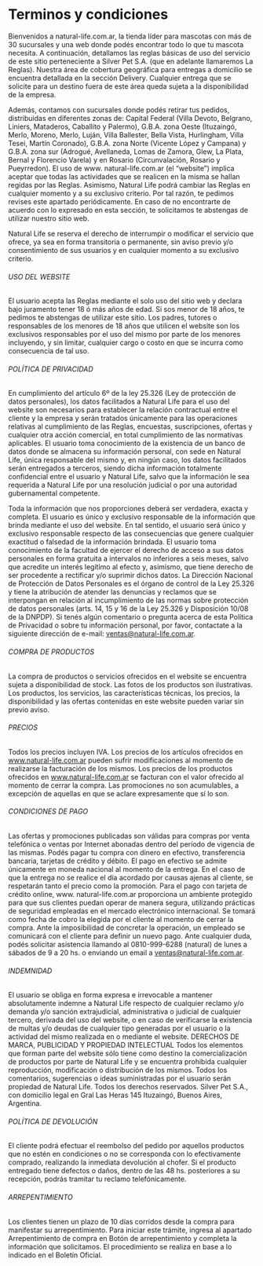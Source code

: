 # Terminos y condiciones

Bienvenidos a natural-life.com.ar, la tienda líder para mascotas con más de 30 sucursales y una web donde podés encontrar todo lo que tu mascota necesita.
A continuación, detallamos las reglas básicas de uso del servicio de este sitio perteneciente a Silver Pet S.A. (que en adelante llamaremos La Reglas).
Nuestra área de cobertura geográfica para entregas a domicilio se encuentra detallada en la sección Delivery. Cualquier entrega que se solicite para un destino fuera de este área queda sujeta a la disponibilidad de la empresa.

Además, contamos con sucursales donde podés retirar tus pedidos, distribuidas en diferentes zonas de: Capital Federal (Villa Devoto, Belgrano, Liniers, Mataderos, Caballito y Palermo), G.B.A. zona Oeste (Ituzaingó, Merlo, Moreno, Merlo, Luján, Villa Ballester, Bella Vista, Hurlingham, Villa Tesei, Martín Coronado), G.B.A. zona Norte (Vicente López y Campana) y G.B.A. zona sur (Adrogué, Avellaneda, Lomas de Zamora, Glew, La Plata, Bernal y Florencio Varela) y en Rosario (Circunvalación, Rosario y Pueyrredon).
El uso de www. natural-life.com.ar (el “website”) implica aceptar que todas las actividades que se realicen en la misma se hallan regidas por las Reglas. Asimismo, Natural Life podrá cambiar las Reglas en cualquier momento y a su exclusivo criterio. Por tal razón, te pedimos revises este apartado periódicamente. En caso de no encontrarte de acuerdo con lo expresado en esta sección, te solicitamos te abstengas de utilizar nuestro sitio web.

Natural Life se reserva el derecho de interrumpir o modificar el servicio que ofrece, ya sea en forma transitoria o permanente, sin aviso previo y/o consentimiento de sus usuarios y en cualquier momento a su exclusivo criterio.

###### USO DEL WEBSITE

El usuario acepta las Reglas mediante el solo uso del sitio web y declara bajo juramento tener 18 ó más años de edad. Si sos menor de 18 años, te pedimos te abstengas de utilizar este sitio. Los padres, tutores o responsables de los menores de 18 años que utilicen el website son los exclusivos responsables por el uso del mismo por parte de los menores incluyendo, y sin limitar, cualquier cargo o costo en que se incurra como consecuencia de tal uso.

###### POLÍTICA DE PRIVACIDAD

En cumplimiento del artículo 6º de la ley 25.326 (Ley de protección de datos personales), los datos facilitados a Natural Life para el uso del website son necesarios para establecer la relación contractual entre el cliente y la empresa y serán tratados únicamente para las operaciones relativas al cumplimiento de las Reglas, encuestas, suscripciones, ofertas y cualquier otra acción comercial, en total cumplimiento de las normativas aplicables. El usuario toma conocimiento de la existencia de un banco de datos donde se almacena su información personal, con sede en Natural Life, única responsable del mismo y, en ningún caso, los datos facilitados serán entregados a terceros, siendo dicha información totalmente confidencial entre el usuario y Natural Life, salvo que la información le sea requerida a Natural Life por una resolución judicial o por una autoridad gubernamental competente.

Toda la información que nos proporciones deberá ser verdadera, exacta y completa. El usuario es único y exclusivo responsable de la información que brinda mediante el uso del website. En tal sentido, el usuario será único y exclusivo responsable respecto de las consecuencias que genere cualquier exactitud o falsedad de la información brindada.
El usuario toma conocimiento de la facultad de ejercer el derecho de acceso a sus datos personales en forma gratuita a intervalos no inferiores a seis meses, salvo que acredite un interés legítimo al efecto y, asimismo, que tiene derecho de ser procedente a rectificar y/o suprimir dichos datos. La Dirección Nacional de Protección de Datos Personales es el órgano de control de la Ley 25.326 y tiene la atribución de atender las denuncias y reclamos que se interpongan en relación al incumplimiento de las normas sobre protección de datos personales (arts. 14, 15 y 16 de la Ley 25.326 y Disposición 10/08 de la DNPDP).
Si tenés algún comentario o pregunta acerca de esta Política de Privacidad o sobre tu información personal, por favor, contactate a la siguiente dirección de e-mail: ventas@natural-life.com.ar.

###### COMPRA DE PRODUCTOS

La compra de productos o servicios ofrecidos en el website se encuentra sujeta a disponibilidad de stock. Las fotos de los productos son ilustrativas. Los productos, los servicios, las características técnicas, los precios, la disponibilidad y las ofertas contenidas en este website pueden variar sin previo aviso.

###### PRECIOS

Todos los precios incluyen IVA. Los precios de los artículos ofrecidos en www.natural-life.com.ar pueden sufrir modificaciones al momento de realizarse la facturación de los mismos. Los precios de los productos ofrecidos en www.natural-life.com.ar se facturan con el valor ofrecido al momento de cerrar la compra. Las promociones no son acumulables, a excepción de aquellas en que se aclare expresamente que sí lo son.

###### CONDICIONES DE PAGO

Las ofertas y promociones publicadas son válidas para compras por venta telefónica o ventas por Internet abonadas dentro del período de vigencia de las mismas. Podés pagar tu compra con dinero en efectivo, transferencia bancaria, tarjetas de crédito y débito. El pago en efectivo se admite únicamente en moneda nacional al momento de la entrega. En el caso de que la entrega no se realice el día acordado por causas ajenas al cliente, se respetarán tanto el precio como la promoción. Para el pago con tarjeta de crédito online, www. natural-life.com.ar proporciona un ambiente protegido para que sus clientes puedan operar de manera segura, utilizando prácticas de seguridad empleadas en el mercado electrónico internacional. Se tomará como fecha de cobro la elegida por el cliente al momento de cerrar la compra. Ante la imposibilidad de concretar la operación, un empleado se comunicará con el cliente para definir un nuevo pago. Ante cualquier duda, podés solicitar asistencia llamando al 0810-999-6288 (natural) de lunes a sábados de 9 a 20 hs. o enviando un email a ventas@natural-life.com.ar.

###### INDEMNIDAD

El usuario se obliga en forma expresa e irrevocable a mantener absolutamente indemne a Natural Life respecto de cualquier reclamo y/o demanda y/o sanción extrajudicial, administrativa o judicial de cualquier tercero, derivada del uso del website, o en caso de verificarse la existencia de multas y/o deudas de cualquier tipo generadas por el usuario o la actividad del mismo realizada en o mediante el website.
DERECHOS DE MARCA, PUBLICIDAD Y PROPIEDAD INTELECTUAL
Todos los elementos que forman parte del website sólo tiene como destino la comercialización de productos por parte de Natural Life y se encuentra prohibida cualquier reproducción, modificación o distribución de los mismos. Todos los comentarios, sugerencias o ideas suministradas por el usuario serán propiedad de Natural Life. Todos los derechos reservados. Silver Pet S.A., con domicilio legal en Gral Las Heras 145 Ituzaingó, Buenos Aires, Argentina.

###### POLÍTICA DE DEVOLUCIÓN

El cliente podrá efectuar el reembolso del pedido por aquellos productos que no estén en condiciones o no se corresponda con lo efectivamente comprado, realizando la inmediata devolución al chofer.
Si el producto entregado tiene defectos o daños, dentro de las 48 hs. posteriores a su recepción, podrás tramitar tu reclamo telefónicamente.

###### ARREPENTIMIENTO

Los clientes tienen un plazo de 10 días corridos desde la compra para manifestar su arrepentimiento.
Para iniciar este trámite, ingresa al apartado Arrepentimiento de compra en Botón de arrepentimiento y completa la información que solicitamos.
El procedimiento se realiza en base a lo indicado en el Boletín Oficial.